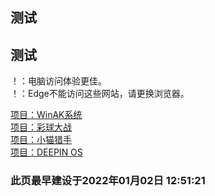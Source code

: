 ## 测试

## 测试
！：电脑访问体验更佳。   
！：Edge不能访问这些网站，请更换浏览器。

[项目：WinAK系统](http://www.scratchsky.com/work.aspx?id=138)   
[项目：彩球大战](http://www.scratchsky.com/work.aspx?id=129)   
[项目：小猫猎手](http://www.scratchsky.com/work.aspx?id=121)   
[项目：DEEPIN OS](http://www.scratchsky.com/work.aspx?id=122)   

### 此页最早建设于2022年01月02日 12:51:21

